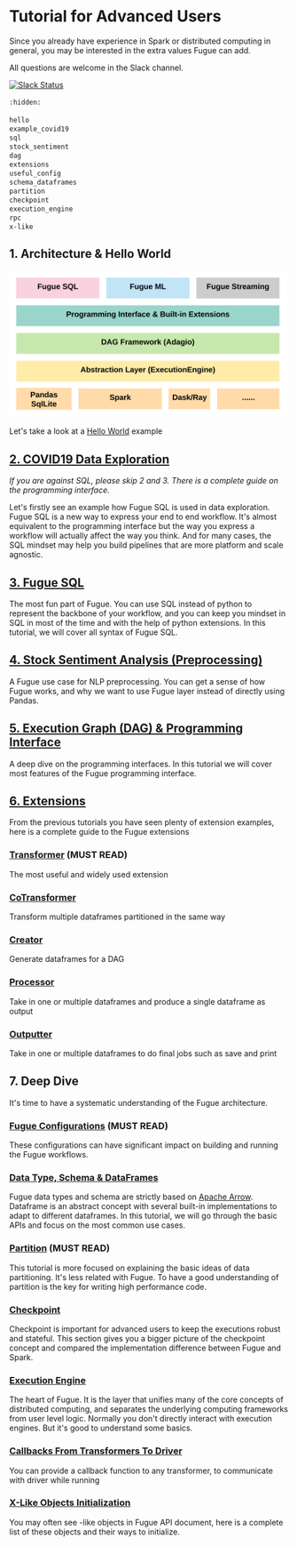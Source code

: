 # Tutorial for Advanced Users

Since you already have experience in Spark or distributed computing in general, you may be interested in the extra values Fugue can add.

All questions are welcome in the Slack channel.

[![Slack Status](https://img.shields.io/badge/slack-join_chat-white.svg?logo=slack&style=social)](https://join.slack.com/t/fugue-project/shared_invite/zt-jl0pcahu-KdlSOgi~fP50TZWmNxdWYQ)

```{toctree}
:hidden:

hello
example_covid19
sql
stock_sentiment
dag
extensions
useful_config
schema_dataframes
partition
checkpoint
execution_engine
rpc
x-like
```

## 1. Architecture & Hello World

<img src="../images/architecture.svg" width="500">

Let's take a look at a [Hello World](hello.ipynb) example


## [2. COVID19 Data Exploration](example_covid19.ipynb)
*If you are against SQL, please skip 2 and 3. There is a complete guide on the programming interface.*

Let's firstly see an example how Fugue SQL is used in data exploration. Fugue SQL is a new way to express your end to end workflow. It's almost equivalent to the programming interface but the way you express a workflow will actually affect the way you think. And for many cases, the SQL mindset may help you build pipelines that are more platform and scale agnostic.



## [3. Fugue SQL](sql.ipynb)
The most fun part of Fugue. You can use SQL instead of python to represent the backbone of your workflow, and you can keep you mindset in SQL in most of the time and with the help of python extensions. In this tutorial, we will cover all syntax of Fugue SQL.



## [4. Stock Sentiment Analysis (Preprocessing)](stock_sentiment.ipynb)
A Fugue use case for NLP preprocessing. You can get a sense of how Fugue works, and why we want to use Fugue layer instead of directly using Pandas.



## [5. Execution Graph (DAG) & Programming Interface](dag.ipynb)
A deep dive on the programming interfaces. In this tutorial we will cover most features of the Fugue programming interface.


## [6. Extensions](extensions.ipynb)
From the previous tutorials you have seen plenty of extension examples, here is a complete guide to the Fugue extensions

### [Transformer](transformer.ipynb) (MUST READ)
The most useful and widely used extension

### [CoTransformer](cotransformer.ipynb)
Transform multiple dataframes partitioned in the same way

### [Creator](creator.ipynb)
Generate dataframes for a DAG

### [Processor](processor.ipynb)
Take in one or multiple dataframes and produce a single dataframe as output

### [Outputter](outputter.ipynb)
Take in one or multiple dataframes to do final jobs such as save and print


## 7. Deep Dive
It's time to have a systematic understanding of the Fugue architecture.

### [Fugue Configurations](useful_config.ipynb) (MUST READ)
These configurations can have significant impact on building and running the Fugue workflows.

### [Data Type, Schema & DataFrames](schema_dataframes.ipynb)
Fugue data types and schema are strictly based on [Apache Arrow](https://arrow.apache.org/docs/index.html). Dataframe is an abstract concept with several built-in implementations to adapt to different dataframes. In this tutorial, we will go through the basic APIs and focus on the most common use cases.

### [Partition](partition.ipynb) (MUST READ)
This tutorial is more focused on explaining the basic ideas of data partitioning. It's less related with Fugue. To have a good understanding of partition is the key for writing high performance code.

### [Checkpoint](checkpoint.ipynb)
Checkpoint is important for advanced users to keep the executions robust and stateful. This section gives you a bigger picture of the checkpoint concept and compared the implementation difference between Fugue and Spark.

### [Execution Engine](execution_engine.ipynb)
The heart of Fugue. It is the layer that unifies many of the core concepts of distributed computing, and separates the underlying computing frameworks from user level logic. Normally you don't directly interact with execution engines. But it's good to understand some basics.

### [Callbacks From Transformers To Driver](rpc.ipynb)
You can provide a callback function to any transformer, to communicate with driver while running

### [X-Like Objects Initialization](x-like.ipynb)
You may often see -like objects in Fugue API document, here is a complete list of these objects and their ways to initialize.